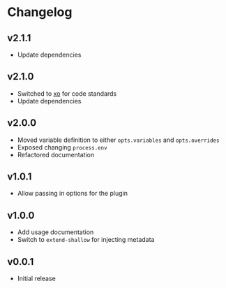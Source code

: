 # Changelog

## v2.1.1

- Update dependencies

## v2.1.0

- Switched to [xo](https://www.npmjs.com/package/xo) for code standards
- Update dependencies

## v2.0.0

- Moved variable definition to either `opts.variables` and `opts.overrides`
- Exposed changing `process.env`
- Refactored documentation

## v1.0.1

- Allow passing in options for the plugin

## v1.0.0

- Add usage documentation
- Switch to `extend-shallow` for injecting metadata

## v0.0.1

- Initial release
